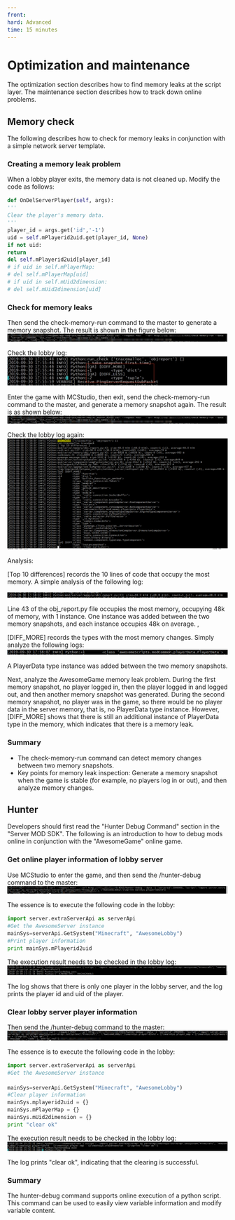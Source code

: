 ```yaml
--- 
front: 
hard: Advanced 
time: 15 minutes 
--- 
```


# Optimization and maintenance 

The optimization section describes how to find memory leaks at the script layer. The maintenance section describes how to track down online problems. 

## Memory check 

The following describes how to check for memory leaks in conjunction with a simple network server template. 

### Creating a memory leak problem 

When a lobby player exits, the memory data is not cleaned up. Modify the code as follows: 

```python 
def OnDelServerPlayer(self, args): 
''' 
Clear the player's memory data. 
''' 
player_id = args.get('id','-1') 
uid = self.mPlayerid2uid.get(player_id, None) 
if not uid: 
return 
del self.mPlayerid2uid[player_id] 
# if uid in self.mPlayerMap: 
# del self.mPlayerMap[uid] 
# if uid in self.mUid2dimension: 
# del self.mUid2dimension[uid] 
``` 
### Check for memory leaks 

Then send the check-memory-run command to the master to generate a memory snapshot. The result is shown in the figure below: 
<img src="./images/wps15.jpg" alt="img" style="zoom:150%;" /> 

Check the lobby log: 
![img](./images/wps16.jpg) 

Enter the game with MCStudio, then exit, send the check-memory-run command to the master, and generate a memory snapshot again. The result is as shown below: 
<img src="./images/wps17.jpg" alt="img" style="zoom:150%;" /> 

Check the lobby log again: 
![img](./images/wps18.jpg) 

Analysis: 

\[Top 10 differences\] records the 10 lines of code that occupy the most memory. A simple analysis of the following log:

<img src="./images/wps19.jpg" alt="img" style="zoom:150%;" /> 

Line 43 of the obj_report.py file occupies the most memory, occupying 48k of memory, with 1 instance. One instance was added between the two memory snapshots, and each instance occupies 48k on average. , 

\[DIFF_MORE\] records the types with the most memory changes. Simply analyze the following logs: 
<img src="./images/wps20.jpg" alt="img" style="zoom:150%;" /> 

A PlayerData type instance was added between the two memory snapshots. 

Next, analyze the AwesomeGame memory leak problem. During the first memory snapshot, no player logged in, then the player logged in and logged out, and then another memory snapshot was generated. During the second memory snapshot, no player was in the game, so there would be no player data in the server memory, that is, no PlayerData type instance. However, \[DIFF_MORE\] shows that there is still an additional instance of PlayerData type in the memory, which indicates that there is a memory leak. 

### Summary 

* The check-memory-run command can detect memory changes between two memory snapshots. 
* Key points for memory leak inspection: Generate a memory snapshot when the game is stable (for example, no players log in or out), and then analyze memory changes. 

## Hunter 

Developers should first read the "Hunter Debug Command" section in the "Server MOD SDK". The following is an introduction to how to debug mods online in conjunction with the "AwesomeGame" online game. 

### Get online player information of lobby server 

Use MCStudio to enter the game, and then send the /hunter-debug command to the master: 
<img src="./images/wps21.jpg" alt="img" style="zoom:150%;" /> 

The essence is to execute the following code in the lobby: 

```python 
import server.extraServerApi as serverApi 
#Get the AwesomeServer instance 
mainSys=serverApi.GetSystem("Minecraft", "AwesomeLobby") 
#Print player information 
print mainSys.mPlayerid2uid 
``` 
The execution result needs to be checked in the lobby log: 
<img src="./images/wps22.jpg" alt="img" style="zoom:150%;" /> 

The log shows that there is only one player in the lobby server, and the log prints the player id and uid of the player. 

### Clear lobby server player information 

Then send the /hunter-debug command to the master: 
<img src="./images/wps23.jpg" alt="img" style="zoom:150%;" /> 

The essence is to execute the following code in the lobby: 

```python 
import server.extraServerApi as serverApi 
#Get the AwesomeServer instance

mainSys=serverApi.GetSystem("Minecraft", "AwesomeLobby") 
#Clear player information 
mainSys.mplayerid2uid = {} 
mainSys.mPlayerMap = {} 
mainSys.mUid2dimension = {} 
print "clear ok" 
``` 
The execution result needs to be checked in the lobby log: 
<img src="./images/wps24.jpg" alt="img" style="zoom:150%;" /> 

The log prints "clear ok", indicating that the clearing is successful. 

### Summary 

The hunter-debug command supports online execution of a python script. This command can be used to easily view variable information and modify variable content. 


